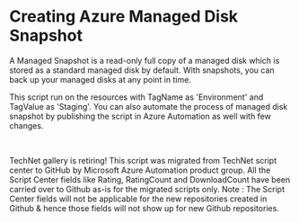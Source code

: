 ﻿Creating Azure Managed Disk Snapshot
====================================

            

A Managed Snapshot is a read-only full copy of a managed disk which is stored as a standard managed disk by default. With snapshots, you can back up your managed disks at any point in time. 



This script run on the resources with TagName as 'Environment' and TagValue as 'Staging'. You can also automate the process of managed disk snapshot by publishing the script in Azure Automation as well with few changes.

 

        
    
TechNet gallery is retiring! This script was migrated from TechNet script center to GitHub by Microsoft Azure Automation product group. All the Script Center fields like Rating, RatingCount and DownloadCount have been carried over to Github as-is for the migrated scripts only. Note : The Script Center fields will not be applicable for the new repositories created in Github & hence those fields will not show up for new Github repositories.
